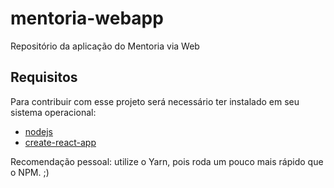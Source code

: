# mentoria-webapp

Repositório da aplicação do Mentoria via Web

## Requisitos

Para contribuir com esse projeto será necessário ter instalado em seu sistema operacional:

- [nodejs](https://nodejs.org/en/)
- [create-react-app](https://github.com/facebookincubator/create-react-app)

Recomendação pessoal: utilize o Yarn, pois roda um pouco mais rápido que o NPM. ;)
